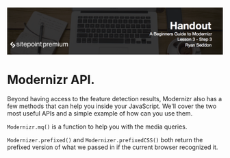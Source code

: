 ![](headings/3.3.png)

# Modernizr API.

Beyond having access to the feature detection results, Modernizr also has a few methods that can help you inside your JavaScript. We'll cover the two most useful APIs and a simple example of how can you use them.

`Modernizr.mq()` is a function to help you with the media queries.

`Modernizer.prefixed()` and `Modernizer.prefixedCSS()` both return the prefixed version of what we passed in if the current browser recognized it.
